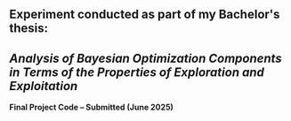 ## Experiment conducted as part of my Bachelor's thesis: 
## *Analysis of Bayesian Optimization Components in Terms of the Properties of Exploration and Exploitation*

**Final Project Code – Submitted (June 2025)**
